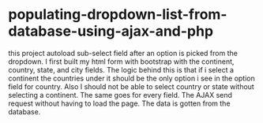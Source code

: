 # populating-dropdown-list-from-database-using-ajax-and-php
this project autoload sub-select field after an option is picked from the dropdown.
I first built my html form with bootstrap with the continent, country, state, and city fields.
The logic behind this is that if i select a continent the countries under it should be the only option i see in the option field for country.
Also I should not be able to select country or state without selecting a continent.
The same goes for every field.
The AJAX send request without having to load the page.
The data is gotten from the database.